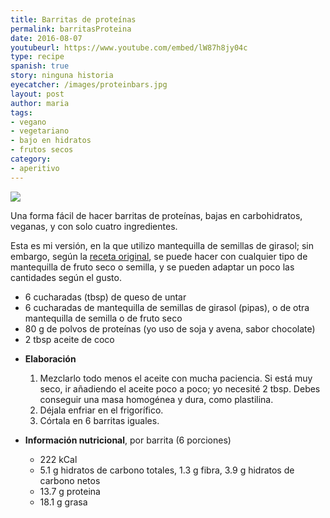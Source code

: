 ```yaml
---
title: Barritas de proteínas
permalink: barritasProteina
date: 2016-08-07
youtubeurl: https://www.youtube.com/embed/lW87h8jy04c
type: recipe
spanish: true
story: ninguna historia
eyecatcher: /images/proteinbars.jpg
layout: post
author: maria
tags:
- vegano
- vegetariano
- bajo en hidratos
- frutos secos
category:
- aperitivo
---
```


<img src="https://farm1.staticflickr.com/283/31698827815_25961d0374_o_d.jpg" />


Una forma fácil de hacer barritas de proteínas, bajas en carbohidratos, veganas, y con solo cuatro ingredientes. 

Esta es mi versión, en la que utilizo mantequilla de semillas de girasol; sin embargo, según la [receta original](http://meatfreeketo.com/homemade-keto-protein-bar-formula/), se puede hacer con cualquier tipo de mantequilla de fruto seco o semilla, y se pueden adaptar un poco las cantidades según el gusto.

<ul>
  <li>6 cucharadas (tbsp) de queso de untar</li>
  <li>6 cucharadas de mantequilla de semillas de girasol (pipas), o de otra mantequilla de semilla o de fruto seco</li>
  <li>80 g de polvos de proteínas (yo uso de soja y avena, sabor chocolate)</li>
  <li>2 tbsp aceite de coco</li>
</ul>

* **Elaboración**
  1. Mezclarlo todo menos el aceite con mucha paciencia. Si está muy seco, ir añadiendo el aceite poco a poco; yo necesité 2 tbsp. Debes conseguir una masa homogénea y dura, como plastilina.
  2. Déjala enfriar en el frigorífico.
  3. Córtala en 6 barritas iguales.


* **Información nutricional**, por barrita (6 porciones)
  * 222 kCal
  * 5.1 g hidratos de carbono totales, 1.3 g fibra, 3.9 g hidratos de carbono netos
  * 13.7 g proteina
  * 18.1 g grasa
